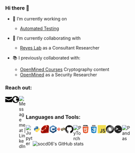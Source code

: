 ### Hi there 👋

- :construction_worker: I’m currently working on
   - [Automated Testing](https://www.ipgphotonics.com/)
  
- :handshake: I’m currently collaborating with
   - [Reyes Lab](http://reyeslab.github.io/) as a Consultant Researcher

- :books: I previously collaborated with:
   - [OpenMined Courses](https://courses.openmined.org/) Cryptography content 
   - [OpenMined](https://github.com/OpenMined/) as a Security Researcher

### Reach out:

[<img align="left" alt="Email me" width="22px" src="https://raw.githubusercontent.com/iconic/open-iconic/master/svg/envelope-closed.svg" />][email]
[<img align="left" alt="Portfolio" width="22px" src="https://raw.githubusercontent.com/iconic/open-iconic/master/svg/globe.svg" />][website]
[<img align="left" alt="Message me at | LinkedIn" width="22px" src="https://cdn.jsdelivr.net/npm/simple-icons@v3/icons/linkedin.svg" />][linkedin]

<br />
<br />

### Languages and Tools:

[<img align="left" alt="Jupyter" width="22px" src="https://upload.wikimedia.org/wikipedia/commons/thumb/3/38/Jupyter_logo.svg/1200px-Jupyter_logo.svg.png" />][private-ml]
[<img align="left" alt="Python" width="26px" src="https://raw.githubusercontent.com/github/explore/80688e429a7d4ef2fca1e82350fe8e3517d3494d/topics/python/python.png" />][hospital-beds]
[<img align="left" alt="Ruby" width="26px" src="https://raw.githubusercontent.com/github/explore/80688e429a7d4ef2fca1e82350fe8e3517d3494d/topics/ruby/ruby.png" />][reyes-lab]
[<img align="left" alt="C++" width="26px" src="https://raw.githubusercontent.com/github/explore/80688e429a7d4ef2fca1e82350fe8e3517d3494d/topics/cpp/cpp.png" />][dcm]
[<img align="left" alt="Git" width="26px" src="https://raw.githubusercontent.com/github/explore/80688e429a7d4ef2fca1e82350fe8e3517d3494d/topics/git/git.png" />][sims]
[<img align="left" alt="GitHub" width="26px" src="https://raw.githubusercontent.com/github/explore/78df643247d429f6cc873026c0622819ad797942/topics/github/github.png" />][sims]
[<img align="left" alt="PyTorch" width="26px" src="https://pytorch.org/assets/images/pytorch-logo.png" />][private-ml]
[<img align="left" alt="HTML5" width="26px" src="https://raw.githubusercontent.com/github/explore/80688e429a7d4ef2fca1e82350fe8e3517d3494d/topics/html/html.png" />][website]
[<img align="left" alt="CSS3" width="26px" src="https://raw.githubusercontent.com/github/explore/80688e429a7d4ef2fca1e82350fe8e3517d3494d/topics/css/css.png" />][website]
[<img align="left" alt="JavaScript" width="26px" src="https://raw.githubusercontent.com/github/explore/80688e429a7d4ef2fca1e82350fe8e3517d3494d/topics/javascript/javascript.png" />][recalls]
[<img align="left" alt="HTML5" width="26px" src="https://raw.githubusercontent.com/github/explore/80688e429a7d4ef2fca1e82350fe8e3517d3494d/topics/json/json.png" />][recalls]
[<img align="left" alt="Shell" width="26px" src="https://raw.githubusercontent.com/github/explore/80688e429a7d4ef2fca1e82350fe8e3517d3494d/topics/terminal/terminal.png" />][sims]
[<img align="left" alt="Pandas" width="26px" src="https://s3-ap-south-1.amazonaws.com/av-blog-media/wp-content/uploads/2018/03/pandas.jpg" />][med-data]

<br />
<br />



![socd06's GitHub stats](https://github-readme-stats.vercel.app/api?username=socd06&show_icons=true&hide_border=true)

[email]: mailto:csalgado@uwo.ca
[website]: https://socd06.github.io/
[linkedin]: https://linkedin.com/in/eng-socd
[private-ml]: https://github.com/socd06/private_nlp
[hospital-beds]: https://github.com/socd06/hospital-beds
[sims]: https://github.com/socd06/lennard-jones-sims
[reyes-lab]: https://github.com/reyeslab/reyeslab.github.io
[dcm]: https://github.com/socd06/DCMBoneVolRenderer
[recalls]: https://github.com/socd06/recalls
[med-data]: https://github.com/socd06/medical-nlp


<!--
**socd06/socd06** is a ✨ _special_ ✨ repository because its `README.md` (this file) appears on your GitHub profile.

Here are some ideas to get you started:

- 🔭 I’m currently working on ...
- 🌱 I’m currently learning ...
- 👯 I’m looking to collaborate on ...
- 🤔 I’m looking for help with ...
- 💬 Ask me about ...
- 📫 How to reach me: ...
- 😄 Pronouns: ...
- ⚡ Fun fact: ...
-->
